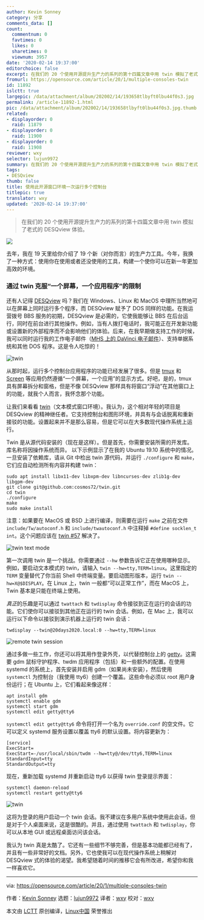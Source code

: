 ```yaml
---
author: Kevin Sonney
category: 分享
comments_data: []
count:
  commentnum: 0
  favtimes: 0
  likes: 0
  sharetimes: 0
  viewnum: 3957
date: '2020-02-14 19:37:00'
editorchoice: false
excerpt: 在我们的 20 个使用开源提升生产力的系列的第十四篇文章中用 twin 模拟了老式的 DESQview 体验。
fromurl: https://opensource.com/article/20/1/multiple-consoles-twin
id: 11892
islctt: true
largepic: /data/attachment/album/202002/14/193658tlbyft0lbu44f0s3.jpg
permalink: /article-11892-1.html
pic: /data/attachment/album/202002/14/193658tlbyft0lbu44f0s3.jpg.thumb.jpg
related:
- displayorder: 0
  raid: 11879
- displayorder: 0
  raid: 11900
- displayorder: 0
  raid: 11908
reviewer: wxy
selector: lujun9972
summary: 在我们的 20 个使用开源提升生产力的系列的第十四篇文章中用 twin 模拟了老式的 DESQview 体验。
tags:
- DESQview
thumb: false
title: 使用此开源窗口环境一次运行多个控制台
titlepic: true
translator: wxy
updated: '2020-02-14 19:37:00'
---
```



> 
> 在我们的 20 个使用开源提升生产力的系列的第十四篇文章中用 twin 模拟了老式的 DESQview 体验。
> 
> 
> 


![](/data/attachment/album/202002/14/193658tlbyft0lbu44f0s3.jpg)


去年，我在 19 天里给你介绍了 19 个新（对你而言）的生产力工具。今年，我换了一种方式：使用你在使用或者还没使用的工具，构建一个使你可以在新一年更加高效的环境。


### 通过 twin 克服“一个屏幕，一个应用程序”的限制


还有人记得 [DESQview](https://en.wikipedia.org/wiki/DESQview) 吗？我们在 Windows、Linux 和 MacOS 中理所当然地可以在屏幕上同时运行多个程序，而 DESQview 赋予了 DOS 同样的功能。在我运营拨号 BBS 服务的初期，DESQview 是必需的，它使我能够让 BBS 在后台运行，同时在前台进行其他操作。例如，当有人拨打电话时，我可能正在开发新功能或设置新的外部程序而不会影响他们的体验。后来，在我早期做支持工作的时候，我可以同时运行我的工作电子邮件（[MHS 上的 DaVinci 电子邮件](https://en.wikipedia.org/wiki/Message_Handling_System)）、支持单据系统和其他 DOS 程序。这是令人吃惊的！


![twin](/data/attachment/album/202002/14/193831t2wzxz9x83sfn9xz.png "twin")


从那时起，运行多个控制台应用程序的功能已经发展了很多。但是 [tmux](https://github.com/tmux/tmux/wiki) 和 [Screen](https://www.gnu.org/software/screen/) 等应用仍然遵循“一个屏幕，一个应用”的显示方式。好吧，是的，tmux 具有屏幕拆分和窗格，但是不像 DESQview 那样具有将窗口“浮动”在其他窗口上的功能，就我个人而言，我怀念那个功能。


让我们来看看 [twin](https://github.com/cosmos72/twin)（文本模式窗口环境）。我认为，这个相对年轻的项目是 DESQview 的精神继任者。它支持控制台和图形环境，并具有与会话脱离和重新接驳的功能。设置起来并不是那么容易，但是它可以在大多数现代操作系统上运行。


Twin 是从源代码安装的（现在是这样）。但是首先，你需要安装所需的开发库。库名称将因操作系统而异。 以下示例显示了在我的 Ubuntu 19.10 系统中的情况。一旦安装了依赖库，请从 Git 中检出 twin 源代码，并运行 `./configure` 和 `make`，它们应自动检测所有内容并构建 twin：



```
sudo apt install libx11-dev libxpm-dev libncurses-dev zlib1g-dev libgpm-dev
git clone git@github.com:cosmos72/twin.git
cd twin
./configure
make
sudo make install
```

注意：如果要在 MacOS 或 BSD 上进行编译，则需要在运行 `make` 之前在文件 `include/Tw/autoconf.h` 和 `include/twautoconf.h` 中注释掉 `#define socklen_t int`。这个问题应该在 [twin #57](https://github.com/cosmos72/twin/issues/57) 解决了。


![twin text mode](/data/attachment/album/202002/14/193722c77hccnzcf2z5c5w.png "twin text mode")


第一次调用 twin 是一个挑战。你需要通过 `--hw` 参数告诉它正在使用哪种显示。例如，要启动文本模式的 twin，请输入 `twin --hw=tty,TERM=linux`。这里指定的 `TERM` 变量替代了你当前 Shell 中终端变量。要启动图形版本，运行 `twin --hw=X@$DISPLAY`。在 Linux 上，twin 一般都“可以正常工作”，而在 MacOS 上，Twin 基本是只能在终端上使用。


*真正*的乐趣是可以通过 `twattach` 和 `twdisplay` 命令接驳到正在运行的会话的功能。它们使你可以接驳到其他正在运行的 twin 会话。例如，在 Mac 上，我可以运行以下命令以接驳到演示机器上运行的 twin 会话：



```
twdisplay --twin@20days2020.local:0 --hw=tty,TERM=linux
```

![remote twin session](/data/attachment/album/202002/14/193731yec0g5lxeac5mn58.png "remote twin session")


通过多做一些工作，你还可以将其用作登录外壳，以代替控制台上的 [getty](https://en.wikipedia.org/wiki/Getty_(Unix))。这需要 gdm 鼠标守护程序、twdm 应用程序（包括）和一些额外的配置。在使用 systemd 的系统上，首先安装并启用 gdm（如果尚未安装），然后使用 `systemctl` 为控制台（我使用 tty6）创建一个覆盖。这些命令必须以 root 用户身份运行；在 Ubuntu 上，它们看起来像这样：



```
apt install gdm
systemctl enable gdm
systemctl start gdm
systemctl edit getty@tty6
```

`systemctl edit getty@tty6` 命令将打开一个名为 `override.conf` 的空文件。它可以定义 systemd 服务设置以覆盖 tty6 的默认设置。将内容更新为：



```
[service]
ExecStart=
ExecStart=-/usr/local/sbin/twdm --hw=tty@/dev/tty6,TERM=linux
StandardInput=tty
StandardOutput=tty
```

现在，重新加载 systemd 并重新启动 tty6 以获得 twin 登录提示界面：



```
systemctl daemon-reload
systemctl restart getty@tty6
```

![twin](/data/attachment/album/202002/14/193745suzojufu1usqcfk9.png "twin")


这将为登录的用户启动一个 twin 会话。我不建议在多用户系统中使用此会话，但是对于个人桌面来说，这是很酷的。并且，通过使用 `twattach` 和 `twdisplay`，你可以从本地 GUI 或远程桌面访问该会话。


我认为 twin 真是太酷了。它还有一些细节不够完善，但是基本功能都已经有了，并且有一些非常好的文档。另外，它也使我可以在现代操作系统上稍解对 DESQview 式的体验的渴望。我希望随着时间的推移它会有所改进，希望你和我一样喜欢它。




---


via: <https://opensource.com/article/20/1/multiple-consoles-twin>


作者：[Kevin Sonney](https://opensource.com/users/ksonney) 选题：[lujun9972](https://github.com/lujun9972) 译者：[wxy](https://github.com/wxy) 校对：[wxy](https://github.com/wxy)


本文由 [LCTT](https://github.com/LCTT/TranslateProject) 原创编译，[Linux中国](https://linux.cn/) 荣誉推出